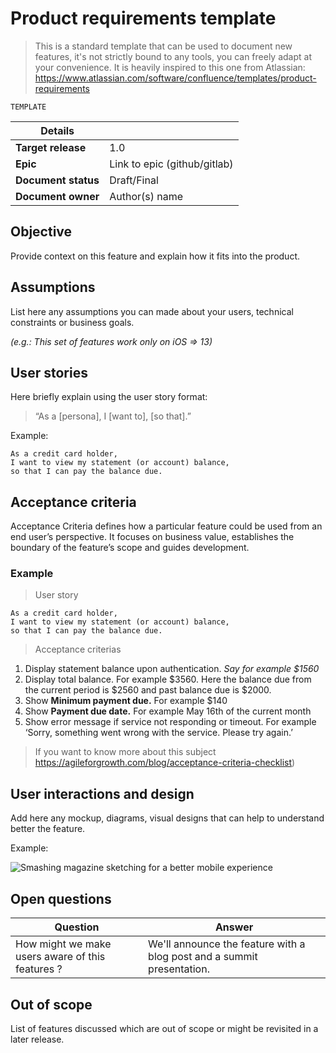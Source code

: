 # Product requirements template

> This is a standard template that can be used to document new features, it's not strictly bound to any
tools, you can freely adapt at your convenience.
It is heavily inspired to this one from Atlassian: https://www.atlassian.com/software/confluence/templates/product-requirements

`TEMPLATE`

| Details             ||
|---------------------|-|
| **Target release**  | 1.0
| **Epic**            | Link to epic (github/gitlab)
| **Document status** | Draft/Final
| **Document owner**  | Author(s) name

## Objective

Provide context on this feature and explain how it fits into the product.

## Assumptions

List here any assumptions you can made about your users, technical constraints or business goals.

*(e.g.: This set of features work only on iOS => 13)*

## User stories

Here briefly explain using the user story format:

> “As a [persona], I [want to], [so that].”

Example:

```
As a credit card holder,
I want to view my statement (or account) balance,
so that I can pay the balance due.
```

## Acceptance criteria

Acceptance Criteria defines how a particular feature could be used from an end user’s perspective. It focuses on business value, establishes the boundary of the feature’s scope and guides development.

### Example

> User story

```
As a credit card holder,
I want to view my statement (or account) balance,
so that I can pay the balance due.
```

> Acceptance criterias

1. Display statement balance upon authentication. *Say for example $1560*
2. Display total balance. For example $3560. Here the balance due from the current period is $2560 and past balance due is $2000.
3. Show **Minimum payment due.** For example $140
4. Show **Payment due date.** For example May 16th of the current month
5. Show error message if service not responding or timeout. For example ‘Sorry, something went wrong with the service. Please try again.’

> If you want to know more about this subject https://agileforgrowth.com/blog/acceptance-criteria-checklist)

## User interactions and design

Add here any mockup, diagrams, visual designs that can help to understand better the feature.

Example:

![Smashing magazine sketching for a better mobile experience](https://cloud.netlifyusercontent.com/assets/344dbf88-fdf9-42bb-adb4-46f01eedd629/b8c13f54-7500-4a51-aad3-5e9cd89ff656/6variants-mini.jpg)

## Open questions

| Question | Answer |
|---------------------|-|
| How might we make users aware of this features ?  | We'll announce the feature with a blog post and a summit presentation.


## Out of scope

List of features discussed which are out of scope or might be revisited in a later release.